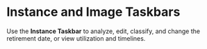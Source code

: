 # Instance and Image Taskbars

Use the **Instance Taskbar** to analyze, edit, classify, and change the
retirement date, or view utilization and timelines.
